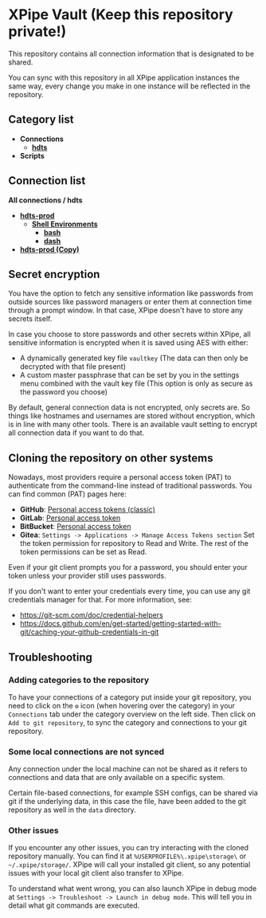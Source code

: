 # XPipe Vault (Keep this repository private!)

This repository contains all connection information that is designated to be shared.

You can sync with this repository in all XPipe application instances the same way, every change you make in one instance will be reflected in the repository. 

## Category list

- **Connections**
  - [**hdts**](categories/c3098abb-1659-4f18-b972-5193ede72d18)
- **Scripts**

## Connection list

**All connections / hdts**

- [**hdts-prod**](stores/2e3ebf94-a29d-4b55-9c7c-978416d96f23)
  - [**Shell Environments**](stores/4d59b269-1678-3add-8821-d1d30062a3e3)
    - [**bash**](stores/0fa37b7c-4d4d-4a4a-bd1f-7395e06c1212)
    - [**dash**](stores/ed98a04f-7574-4f58-9347-7bec6d3364dc)
- [**hdts-prod (Copy)**](stores/6f493eac-8399-4c31-8ba5-f15b9254c95d)


## Secret encryption

You have the option to fetch any sensitive information like passwords from outside sources like password managers or enter them at connection time through a prompt window. In that case, XPipe doesn't have to store any secrets itself.

In case you choose to store passwords and other secrets within XPipe, all sensitive information is encrypted when it is saved using AES with either:

- A dynamically generated key file `vaultkey` (The data can then only be decrypted with that file present)
- A custom master passphrase that can be set by you in the settings menu combined with the vault key file (This option is only as secure as the password you choose)

By default, general connection data is not encrypted, only secrets are.
So things like hostnames and usernames are stored without encryption, which is in line with many other tools.
There is an available vault setting to encrypt all connection data if you want to do that.

## Cloning the repository on other systems

Nowadays, most providers require a personal access token (PAT) to authenticate from the command-line instead of traditional passwords.
You can find common (PAT) pages here:
- **GitHub**: [Personal access tokens (classic)](https://github.com/settings/tokens)
- **GitLab**: [Personal access token](https://docs.gitlab.com/ee/user/profile/personal_access_tokens.html)
- **BitBucket**: [Personal access token](https://support.atlassian.com/bitbucket-cloud/docs/access-tokens/)
- **Gitea**: `Settings -> Applications -> Manage Access Tokens section`
Set the token permission for repository to Read and Write. The rest of the token permissions can be set as Read.

Even if your git client prompts you for a password, you should enter your token unless your provider still uses passwords.

If you don't want to enter your credentials every time, you can use any git credentials manager for that.
For more information, see:
- https://git-scm.com/doc/credential-helpers
- https://docs.github.com/en/get-started/getting-started-with-git/caching-your-github-credentials-in-git

## Troubleshooting

### Adding categories to the repository

To have your connections of a category put inside your git repository,
you need to click on the `⚙️` icon (when hovering over the category)
in your `Connections` tab under the category overview on the left side.
Then click on `Add to git repository`, to sync the category and connections to your git repository.

### Some local connections are not synced

Any connection under the local machine can not be shared as it refers to connections and data that are only available on a specific system.

Certain file-based connections, for example SSH configs, can be shared via git if the underlying data, in this case the file, have been added to the git repository as well in the `data` directory.

### Other issues

If you encounter any other issues, you can try interacting with the cloned repository manually.
You can find it at `%USERPROFILE%\.xpipe\storage\` or `~/.xpipe/storage/`.
XPipe will call your installed git client, so any potential issues with your local git client also transfer to XPipe.

To understand what went wrong, you can also launch XPipe in debug mode at `Settings -> Troubleshoot -> Launch in debug mode`.
This will tell you in detail what git commands are executed.